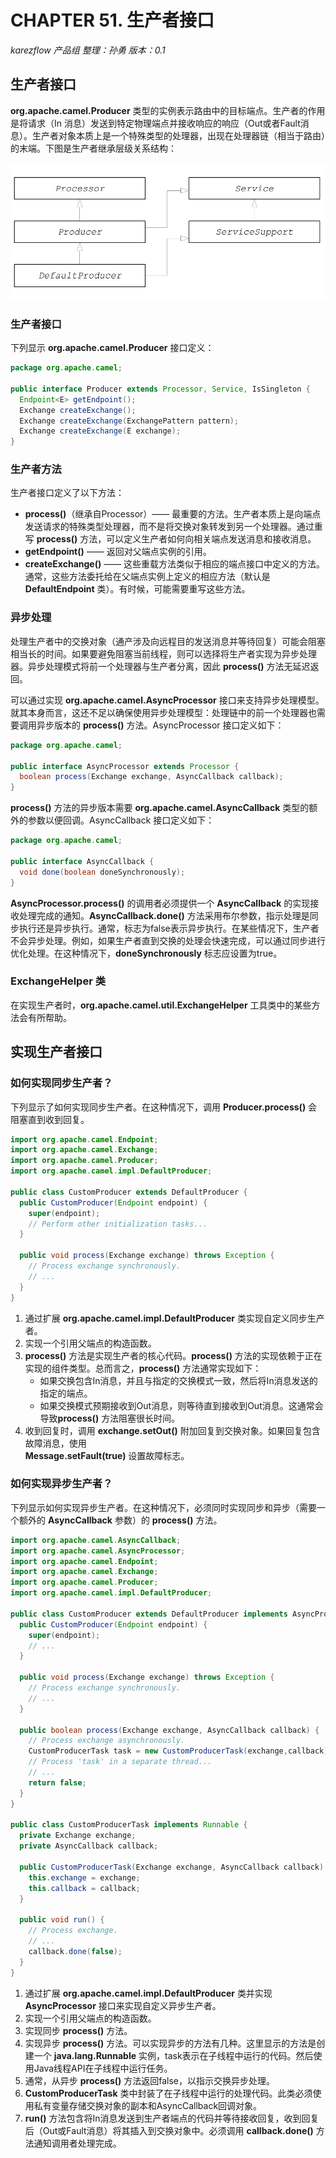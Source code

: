 # CHAPTER 51. 生产者接口
*karezflow 产品组
整理：孙勇
版本：0.1*

## 生产者接口
**org.apache.camel.Producer** 类型的实例表示路由中的目标端点。生产者的作用是将请求（In 消息）发送到特定物理端点并接收响应的响应（Out或者Fault消息）。生产者对象本质上是一个特殊类型的处理器，出现在处理器链（相当于路由）的末端。下图是生产者继承层级关系结构：

![](./images/ProducerInheritanceHierarchy.png)

### 生产者接口
下列显示 **org.apache.camel.Producer** 接口定义：

```java
package org.apache.camel;

public interface Producer extends Processor, Service, IsSingleton {
  Endpoint<E> getEndpoint();
  Exchange createExchange();
  Exchange createExchange(ExchangePattern pattern);
  Exchange createExchange(E exchange);
}
```
### 生产者方法
生产者接口定义了以下方法：
- **process()**（继承自Processor）—— 最重要的方法。生产者本质上是向端点发送请求的特殊类型处理器，而不是将交换对象转发到另一个处理器。通过重写 **process()** 方法，可以定义生产者如何向相关端点发送消息和接收消息。
- **getEndpoint()** —— 返回对父端点实例的引用。
- **createExchange()** —— 这些重载方法类似于相应的端点接口中定义的方法。通常，这些方法委托给在父端点实例上定义的相应方法（默认是 **DefaultEndpoint** 类）。有时候，可能需要重写这些方法。

### 异步处理
处理生产者中的交换对象（通产涉及向远程目的发送消息并等待回复）可能会阻塞相当长的时间。如果要避免阻塞当前线程，则可以选择将生产者实现为异步处理器。异步处理模式将前一个处理器与生产者分离，因此 **process()** 方法无延迟返回。

可以通过实现 **org.apache.camel.AsyncProcessor** 接口来支持异步处理模型。就其本身而言，这还不足以确保使用异步处理模型：处理链中的前一个处理器也需要调用异步版本的 **process()** 方法。AsyncProcessor 接口定义如下：

```java
package org.apache.camel;

public interface AsyncProcessor extends Processor {
  boolean process(Exchange exchange, AsyncCallback callback);
}
```

**process()** 方法的异步版本需要 **org.apache.camel.AsyncCallback** 类型的额外的参数以便回调。AsyncCallback 接口定义如下：

```java
package org.apache.camel;

public interface AsyncCallback {
  void done(boolean doneSynchronously);
}
```

**AsyncProcessor.process()** 的调用者必须提供一个 **AsyncCallback** 的实现接收处理完成的通知。**AsyncCallback.done()** 方法采用布尔参数，指示处理是同步执行还是异步执行。通常，标志为false表示异步执行。在某些情况下，生产者不会异步处理。例如，如果生产者直到交换的处理会快速完成，可以通过同步进行优化处理。在这种情况下，**doneSynchronously** 标志应设置为true。

### ExchangeHelper 类
在实现生产者时，**org.apache.camel.util.ExchangeHelper** 工具类中的某些方法会有所帮助。

## 实现生产者接口
### 如何实现同步生产者？
下列显示了如何实现同步生产者。在这种情况下，调用 **Producer.process()** 会阻塞直到收到回复。

```java
import org.apache.camel.Endpoint;
import org.apache.camel.Exchange;
import org.apache.camel.Producer;
import org.apache.camel.impl.DefaultProducer;

public class CustomProducer extends DefaultProducer {
  public CustomProducer(Endpoint endpoint) {
    super(endpoint);
    // Perform other initialization tasks...
  }

  public void process(Exchange exchange) throws Exception {
    // Process exchange synchronously.
    // ...
  }
}
```

1. 通过扩展 **org.apache.camel.impl.DefaultProducer** 类实现自定义同步生产者。
2. 实现一个引用父端点的构造函数。
3. **process()** 方法是实现生产者的核心代码。**process()** 方法的实现依赖于正在实现的组件类型。总而言之，**process()** 方法通常实现如下：
    - 如果交换包含In消息，并且与指定的交换模式一致，然后将In消息发送的指定的端点。
    - 如果交换模式预期接收到Out消息，则等待直到接收到Out消息。这通常会导致**process()** 方法阻塞很长时间。
4. 收到回复时，调用 **exchange.setOut()** 附加回复到交换对象。如果回复包含故障消息，使用  
**Message.setFault(true)** 设置故障标志。

### 如何实现异步生产者？
下列显示如何实现异步生产者。在这种情况下，必须同时实现同步和异步（需要一个额外的 **AsyncCallback** 参数）的 **process()** 方法。

```java
import org.apache.camel.AsyncCallback;
import org.apache.camel.AsyncProcessor;
import org.apache.camel.Endpoint;
import org.apache.camel.Exchange;
import org.apache.camel.Producer;
import org.apache.camel.impl.DefaultProducer;

public class CustomProducer extends DefaultProducer implements AsyncProcessor {
  public CustomProducer(Endpoint endpoint) {
    super(endpoint);
    // ...
  }

  public void process(Exchange exchange) throws Exception {
    // Process exchange synchronously.
    // ...
  }

  public boolean process(Exchange exchange, AsyncCallback callback) {
    // Process exchange asynchronously.
    CustomProducerTask task = new CustomProducerTask(exchange,callback);
    // Process 'task' in a separate thread...
    // ...
    return false;
  }
}

public class CustomProducerTask implements Runnable {
  private Exchange exchange;
  private AsyncCallback callback;

  public CustomProducerTask(Exchange exchange, AsyncCallback callback) {
    this.exchange = exchange;
    this.callback = callback;
  }

  public void run() {
    // Process exchange.
    // ...
    callback.done(false);
  }
}
```

1. 通过扩展 **org.apache.camel.impl.DefaultProducer** 类并实现 **AsyncProcessor** 接口来实现自定义异步生产者。
2. 实现一个引用父端点的构造函数。
3. 实现同步 **process()** 方法。
4. 实现异步 **process()** 方法。可以实现异步的方法有几种。这里显示的方法是创建一个 **java.lang.Runnable** 实例，task表示在子线程中运行的代码。然后使用Java线程API在子线程中运行任务。
5. 通常，从异步 **process()** 方法返回false，以指示交换异步处理。
6. **CustomProducerTask** 类中封装了在子线程中运行的处理代码。此类必须使用私有变量存储交换对象的副本和AsyncCallback回调对象。
7. **run()** 方法包含将In消息发送到生产者端点的代码并等待接收回复，收到回复后（Out或Fault消息）将其插入到交换对象中。必须调用 **callback.done()** 方法通知调用者处理完成。